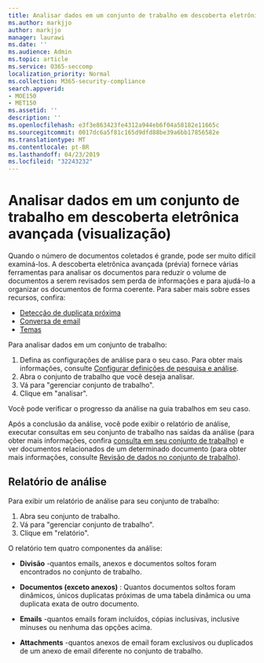 ```yaml
---
title: Analisar dados em um conjunto de trabalho em descoberta eletrônica avançada (visualização)
ms.author: markjjo
author: markjjo
manager: laurawi
ms.date: ''
ms.audience: Admin
ms.topic: article
ms.service: O365-seccomp
localization_priority: Normal
ms.collection: M365-security-compliance
search.appverid:
- MOE150
- MET150
ms.assetid: ''
description: ''
ms.openlocfilehash: e3f3e863423fe4312a944eb6f04a58182e11665c
ms.sourcegitcommit: 0017dc6a5f81c165d9dfd88be39a6bb17856582e
ms.translationtype: MT
ms.contentlocale: pt-BR
ms.lasthandoff: 04/23/2019
ms.locfileid: "32243232"
---
```

# <a name="analyze-data-in-a-working-set-in-advanced-ediscovery-preview"></a>Analisar dados em um conjunto de trabalho em descoberta eletrônica avançada (visualização)

Quando o número de documentos coletados é grande, pode ser muito difícil examiná-los. A descoberta eletrônica avançada (prévia) fornece várias ferramentas para analisar os documentos para reduzir o volume de documentos a serem revisados sem perda de informações e para ajudá-lo a organizar os documentos de forma coerente. Para saber mais sobre esses recursos, confira:

- [Detecção de duplicata próxima](near-duplicates.md)
- [Conversa de email](email-threading.md)
- [Temas](themes.md)

Para analisar dados em um conjunto de trabalho:

1. Defina as configurações de análise para o seu caso. Para obter mais informações, consulte [Configurar definições de pesquisa e análise](configure-search-analytics-settings.md).
2. Abra o conjunto de trabalho que você deseja analisar.
3. Vá para "gerenciar conjunto de trabalho".
4. Clique em "analisar".

Você pode verificar o progresso da análise na guia trabalhos em seu caso.

 Após a conclusão da análise, você pode exibir o relatório de análise, executar consultas em seu conjunto de trabalho nas saídas da análise (para obter mais informações, confira [consulta em seu conjunto de trabalho](working-set-search.md)) e ver documentos relacionados de um determinado documento (para obter mais informações, consulte [ Revisão de dados no conjunto de trabalho](reviewing-data-in-working-set.md)).

## <a name="analytics-report"></a>Relatório de análise

Para exibir um relatório de análise para seu conjunto de trabalho:

1. Abra seu conjunto de trabalho.
2. Vá para "gerenciar conjunto de trabalho".
3. Clique em "relatório".

O relatório tem quatro componentes da análise:

- **Divisão** -quantos emails, anexos e documentos soltos foram encontrados no conjunto de trabalho.

- **Documentos (exceto anexos)** : Quantos documentos soltos foram dinâmicos, únicos duplicatas próximas de uma tabela dinâmica ou uma duplicata exata de outro documento.

- **Emails** -quantos emails foram incluídos, cópias inclusivas, inclusive minuses ou nenhuma das opções acima.

- **Attachments** -quantos anexos de email foram exclusivos ou duplicados de um anexo de email diferente no conjunto de trabalho.